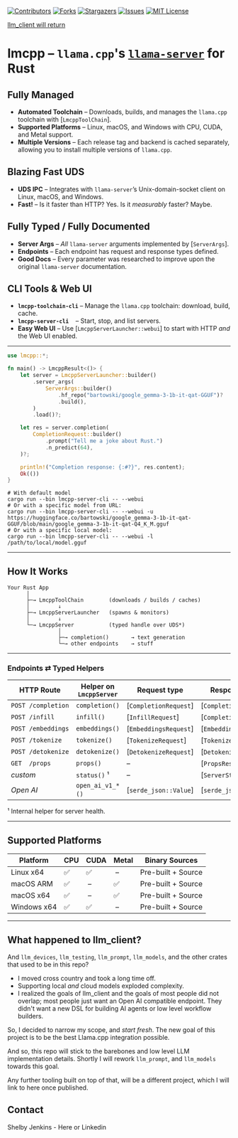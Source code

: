 <!-- PROJECT SHIELDS -->
<!--
*** I'm using markdown "reference style" links for readability.
*** Reference links are enclosed in brackets [ ] instead of parentheses ( ).
*** See the bottom of this document for the declaration of the reference variables
*** for contributors-url, forks-url, etc. This is an optional, concise syntax you may use.
*** https://www.markdownguide.org/basic-syntax/#reference-style-links
-->
[![Contributors][contributors-shield]][contributors-url]
[![Forks][forks-shield]][forks-url]
[![Stargazers][stars-shield]][stars-url]
[![Issues][issues-shield]][issues-url]
[![MIT License][license-shield]][license-url]
<!-- [![LinkedIn][linkedin-shield]][linkedin-url] -->
[llm_client will return](#what-happened-to-llm_client)
<!-- cargo-rdme start -->

lmcpp – `llama.cpp`'s [`llama-server`](https://github.com/ggml-org/llama.cpp/tree/master/tools/server) for Rust
=============================================================================================================

## Fully Managed
- **Automated Toolchain** – Downloads, builds, and manages the `llama.cpp` toolchain with [`LmcppToolChain`].  
- **Supported Platforms** – Linux, macOS, and Windows with CPU, CUDA, and Metal support.  
- **Multiple Versions** – Each release tag and backend is cached separately, allowing you to install multiple versions of `llama.cpp`.

## Blazing Fast UDS
- **UDS IPC** – Integrates with `llama-server`’s Unix-domain-socket client on Linux, macOS, and Windows.  
- **Fast!** – Is it faster than HTTP? Yes. Is it *measurably* faster? Maybe.

## Fully Typed / Fully Documented
- **Server Args** – *All* `llama-server` arguments implemented by [`ServerArgs`].  
- **Endpoints** – Each endpoint has request and response types defined.
- **Good Docs** – Every parameter was researched to improve upon the original `llama-server` documentation.

## CLI Tools & Web UI
- **`lmcpp-toolchain-cli`** – Manage the `llama.cpp` toolchain: download, build, cache.  
- **`lmcpp-server-cli`**    – Start, stop, and list servers.  
- **Easy Web UI** – Use [`LmcppServerLauncher::webui`] to start with HTTP *and* the Web UI enabled.

---

```rust
use lmcpp::*;

fn main() -> LmcppResult<()> {
    let server = LmcppServerLauncher::builder()
        .server_args(
            ServerArgs::builder()
                .hf_repo("bartowski/google_gemma-3-1b-it-qat-GGUF")?
                .build(),
        )
        .load()?;

    let res = server.completion(
        CompletionRequest::builder()
            .prompt("Tell me a joke about Rust.")
            .n_predict(64),
    )?;

    println!("Completion response: {:#?}", res.content);
    Ok(())
}
```

```sh,no_run
# With default model
cargo run --bin lmcpp-server-cli -- --webui
# Or with a specific model from URL:
cargo run --bin lmcpp-server-cli -- --webui -u https://huggingface.co/bartowski/google_gemma-3-1b-it-qat-GGUF/blob/main/google_gemma-3-1b-it-qat-Q4_K_M.gguf
# Or with a specific local model:
cargo run --bin lmcpp-server-cli -- --webui -l /path/to/local/model.gguf
```

---

## How It Works

```text
Your Rust App
      │
      ├─→ LmcppToolChain        (downloads / builds / caches)
      │         ↓
      ├─→ LmcppServerLauncher   (spawns & monitors)
      │         ↓
      └─→ LmcppServer           (typed handle over UDS*)
                │
                ├─→ completion()       → text generation
                └─→ other endpoints    → stuff
```

---

### Endpoints ⇄ Typed Helpers
| HTTP Route          | Helper on `LmcppServer` | Request type            | Response type          |
|---------------------|-------------------------|-------------------------|------------------------|
| `POST /completion`  | `completion()`          | [`CompletionRequest`]   | [`CompletionResponse`] |
| `POST /infill`      | `infill()`              | [`InfillRequest`]       | [`CompletionResponse`] |
| `POST /embeddings`  | `embeddings()`          | [`EmbeddingsRequest`]   | [`EmbeddingsResponse`] |
| `POST /tokenize`    | `tokenize()`            | [`TokenizeRequest`]     | [`TokenizeResponse`]   |
| `POST /detokenize`  | `detokenize()`          | [`DetokenizeRequest`]   | [`DetokenizeResponse`] |
| `GET  /props`       | `props()`               | –                       | [`PropsResponse`]      |
| *custom*            | `status()` ¹            | –                       | [`ServerStatus`]       |
| *Open AI*           | `open_ai_v1_*()`        |   [`serde_json::Value`] | [`serde_json::Value`]  |

¹ Internal helper for server health.

---
## Supported Platforms
| Platform   | CPU | CUDA | Metal | Binary Sources       |
|------------|-----|------|-------|----------------------|
| Linux x64  | ✅ | ✅ | –  | Pre-built + Source |
| macOS ARM  | ✅ | –  | ✅ | Pre-built + Source |
| macOS x64  | ✅ | –  | ✅ | Pre-built + Source |
| Windows x64| ✅ | ✅ | –  | Pre-built + Source |

---

<!-- cargo-rdme end -->

## What happened to llm_client?

And `llm_devices`, `llm_testing`, `llm_prompt`, `llm_models`, and the other crates that used to be in this repo?

* I moved cross country and took a long time off.
* Supporting local *and* cloud models exploded complexity.
* I realized the goals of llm_client and the goals of most people did not overlap; most people just want an Open AI compatible endpoint. They didn't want a new DSL for building AI agents or low level workflow builders.

So, I decided to narrow my scope, and *start fresh*. The new goal of this project is to be the best Llama.cpp integration possible.

And so, this repo will stick to the barebones and low level LLM implementation details. Shortly I will rework `llm_prompt`, and `llm_models` towards this goal.

Any further tooling built on top of that, will be a different project, which I will link to here once published.

## Contact

Shelby Jenkins - Here or Linkedin 


<!-- https://www.markdownguide.org/basic-syntax/#reference-style-links -->
[contributors-shield]: https://img.shields.io/github/contributors/ShelbyJenkins/llm_client.svg?style=for-the-badge
[contributors-url]: https://github.com/ShelbyJenkins/llm_client/graphs/contributors
[forks-shield]: https://img.shields.io/github/forks/ShelbyJenkins/llm_client.svg?style=for-the-badge
[forks-url]: https://github.com/ShelbyJenkins/llm_client/network/members
[stars-shield]: https://img.shields.io/github/stars/ShelbyJenkins/llm_client.svg?style=for-the-badge
[stars-url]: https://github.com/ShelbyJenkins/llm_client/stargazers
[issues-shield]: https://img.shields.io/github/issues/ShelbyJenkins/llm_client.svg?style=for-the-badge
[issues-url]: https://github.com/ShelbyJenkins/llm_client/issues
[license-shield]: https://img.shields.io/github/license/ShelbyJenkins/llm_client.svg?style=for-the-badge
[license-url]: https://github.com/ShelbyJenkins/llm_client/blob/master/LICENSE.txt
<!-- [linkedin-shield]: https://img.shields.io/badge/-LinkedIn-black.svg?style=for-the-badge&logo=linkedin&colorB=555
[linkedin-url]: https://www.linkedin.com -->

